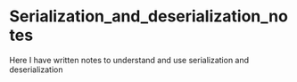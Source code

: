 # Serialization_and_deserialization_notes
Here I have written notes to understand and use serialization and deserialization
